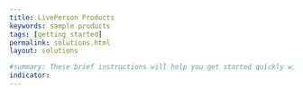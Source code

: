 ```yaml
---
title: LivePerson Products
keywords: sample products
tags: [getting_started]
permalink: solutions.html
layout: solutions

#summary: These brief instructions will help you get started quickly with the theme. The other topics in this help provide additional information and detail about working with other aspects of this theme and Jekyll.
indicator:
---
```

